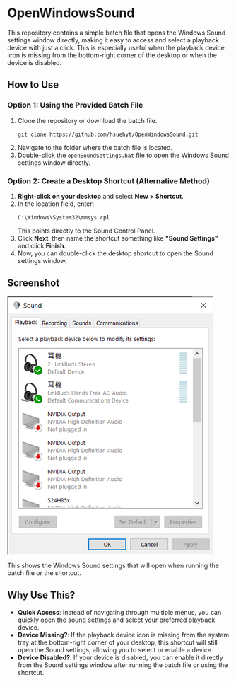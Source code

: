 # OpenWindowsSound

This repository contains a simple batch file that opens the Windows Sound settings window directly, making it easy to access and select a playback device with just a click. This is especially useful when the playback device icon is missing from the bottom-right corner of the desktop or when the device is disabled.

## How to Use

### Option 1: Using the Provided Batch File
1. Clone the repository or download the batch file.
   ```
   git clone https://github.com/hsuehyt/OpenWindowsSound.git
   ```
2. Navigate to the folder where the batch file is located.
3. Double-click the `openSoundSettings.bat` file to open the Windows Sound settings window directly.

### Option 2: Create a Desktop Shortcut (Alternative Method)
1. **Right-click on your desktop** and select **New > Shortcut**.
2. In the location field, enter:
   ```
   C:\Windows\System32\mmsys.cpl
   ```
   This points directly to the Sound Control Panel.
3. Click **Next**, then name the shortcut something like **"Sound Settings"** and click **Finish**.
4. Now, you can double-click the desktop shortcut to open the Sound settings window.

## Screenshot

![Sound Settings Window](https://github.com/hsuehyt/OpenWindowsSound/blob/main/Readme/Screenshot.png)

This shows the Windows Sound settings that will open when running the batch file or the shortcut.

## Why Use This?

- **Quick Access**: Instead of navigating through multiple menus, you can quickly open the sound settings and select your preferred playback device.
- **Device Missing?**: If the playback device icon is missing from the system tray at the bottom-right corner of your desktop, this shortcut will still open the Sound settings, allowing you to select or enable a device.
- **Device Disabled?**: If your device is disabled, you can enable it directly from the Sound settings window after running the batch file or using the shortcut.
